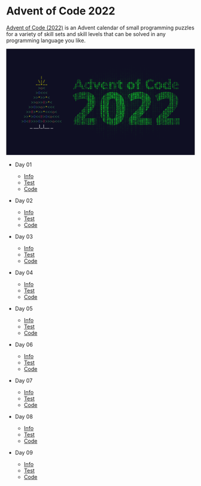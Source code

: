 # Advent of Code 2022

[Advent of Code (2022)](https://adventofcode.com/2022/) is an Advent calendar of small programming puzzles for a variety of skill sets and skill levels that can be solved in any programming language you like.  

![AOC Hero Banner](./assets/advent-of-code-2022.png)

* Day 01
  * [Info](https://adventofcode.com/2022/day/1)
  * [Test](./src/Unit.Tests.Aoc22/Days/Day01Tests.cs)
  * [Code](./src/Aoc22/Days/Day01.cs)
  
* Day 02
  * [Info](https://adventofcode.com/2022/day/2)
  * [Test](./src/Unit.Tests.Aoc22/Days/Day02Tests.cs)
  * [Code](./src/Aoc22/Days/Day02.cs)

* Day 03
  * [Info](https://adventofcode.com/2022/day/3)
  * [Test](./src/Unit.Tests.Aoc22/Days/Day03Tests.cs)
  * [Code](./src/Aoc22/Days/Day03.cs)

* Day 04
  * [Info](https://adventofcode.com/2022/day/4)
  * [Test](./src/Unit.Tests.Aoc22/Days/Day04Tests.cs)
  * [Code](./src/Aoc22/Days/Day04.cs)

* Day 05
  * [Info](https://adventofcode.com/2022/day/5)
  * [Test](./src/Unit.Tests.Aoc22/Days/Day05Tests.cs)
  * [Code](./src/Aoc22/Days/Day05.cs)

* Day 06
  * [Info](https://adventofcode.com/2022/day/6)
  * [Test](./src/Unit.Tests.Aoc22/Days/Day06Tests.cs)
  * [Code](./src/Aoc22/Days/Day06.cs)

* Day 07
  * [Info](https://adventofcode.com/2022/day/7)
  * [Test](./src/Unit.Tests.Aoc22/Days/Day07Tests.cs)
  * [Code](./src/Aoc22/Days/Day07.cs)

* Day 08
  * [Info](https://adventofcode.com/2022/day/8)
  * [Test](./src/Unit.Tests.Aoc22/Days/Day08Tests.cs)
  * [Code](./src/Aoc22/Days/Day08.cs)

* Day 09
  * [Info](https://adventofcode.com/2022/day/9)
  * [Test](./src/Unit.Tests.Aoc22/Days/Day09Tests.cs)
  * [Code](./src/Aoc22/Days/Day09.cs)

